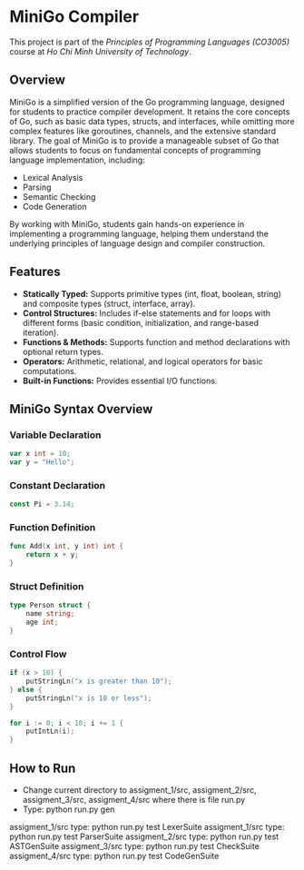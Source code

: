 # MiniGo Compiler
This project is part of the *Principles of Programming Languages (CO3005)* course at *Ho Chi Minh University of Technology*.
## Overview
MiniGo is a simplified version of the Go programming language, designed for students to practice compiler development. It retains the core concepts of Go, such as basic data types, structs, and interfaces, while omitting more complex features like goroutines, channels, and the extensive standard library. The goal of MiniGo is to provide a manageable subset of Go that allows students to focus on fundamental concepts of programming language implementation, including:

- Lexical Analysis
- Parsing
- Semantic Checking
- Code Generation

By working with MiniGo, students gain hands-on experience in implementing a programming language, helping them understand the underlying principles of language design and compiler construction.

## Features
- **Statically Typed:** Supports primitive types (int, float, boolean, string) and composite types (struct, interface, array).
- **Control Structures:** Includes if-else statements and for loops with different forms (basic condition, initialization, and range-based iteration).
- **Functions & Methods:** Supports function and method declarations with optional return types.
- **Operators:** Arithmetic, relational, and logical operators for basic computations.
- **Built-in Functions:** Provides essential I/O functions.

## MiniGo Syntax Overview
### Variable Declaration
```go
var x int = 10;
var y = "Hello";
```
### Constant Declaration
```go
const Pi = 3.14;
```
### Function Definition
```go
func Add(x int, y int) int {
    return x + y;
}
```
### Struct Definition
```go
type Person struct {
    name string;
    age int;
}
```
### Control Flow
```go
if (x > 10) {
    putStringLn("x is greater than 10");
} else {
    putStringLn("x is 10 or less");
}
```
```go
for i := 0; i < 10; i += 1 {
    putIntLn(i);
}
```

## How to Run
- Change current directory to assigment_1/src, assigment_2/src, assigment_3/src, assigment_4/src where there is file run.py
- Type: python run.py gen

assigment_1/src type: python run.py test LexerSuite
assigment_1/src type: python run.py test ParserSuite
assigment_2/src type: python run.py test ASTGenSuite
assigment_3/src type: python run.py test CheckSuite
assigment_4/src type: python run.py test CodeGenSuite
